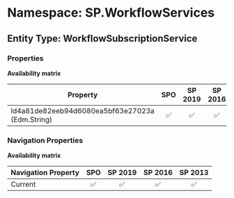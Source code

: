 # Namespace: SP.WorkflowServices

## Entity Type: WorkflowSubscriptionService

### Properties

**Availability matrix**

Property | SPO | SP 2019 | SP 2016 | SP 2013
----------|:---:|:-------:|:-------:|:-------:
Id4a81de82eeb94d6080ea5bf63e27023a (Edm.String) | ✅ | ✅ | ✅ | ✅

### Navigation Properties

**Availability matrix**

Navigation Property | SPO | SP 2019 | SP 2016 | SP 2013
----------|:---:|:-------:|:-------:|:-------:
Current | ✅ | ✅ | ✅ | ✅